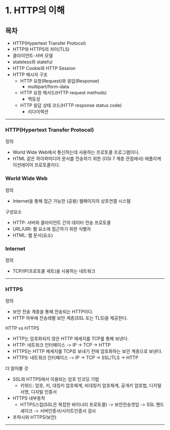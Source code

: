 # 1. HTTP의 이해

## 목차

- HTTP(Hypertext Transfer Protocol)
- HTTP와 HTTPS의 차이(TLS)
- 클라이언트-서버 모델
- stateless와 stateful
- HTTP Cookie와 HTTP Session
- HTTP 메시지 구조
  - HTTP 요청(Request)와 응답(Response)
    - multipart/form-data
  - HTTP 요청 메서드(HTTP request methods)
    - 멱등성
  - HTTP 응답 상태 코드(HTTP response status code)
    - 리다이렉션

---

### HTTP(Hypertext Transfer Protocol)

정의

- World Wide Web에서 통신하는데 사용하는 프로토콜 프로그램이다.
- HTML 같은 하이퍼미디어 문서를 전송하기 위한 (OSI 7 계층 관점에서) 애플리케이션레이어 프로토콜이다.

### World Wide Web  

정의

- Internet을 통해 접근 가능한 (공용) 웹페이지의 상호연결 시스템

구성요소

- HTTP: 서버와 클라이언트 간의 데이터 전송 프로토콜
- URL/URI: 웹 요소에 접근하기 위한 식별자
- HTML: 웹 문서(요소)

### Internet  

정의

- TCP/IP(프로토콜 세트)을 사용하는 네트워크

---

### HTTPS

정의

- 보안 전송 계층을 통해 전송되는 HTTP이다.
- HTTP 하부에 전송레벨 보안 계층(SSL 또는 TLS)을 제공한다.

HTTP vs HTTPS

- HTTP는 암호화되지 않은 HTTP 메세지를 TCP를 통해 보낸다.
- HTTP: 네트워크 인터페이스 -> IP -> TCP -> HTTP
- HTTPS는 HTTP 메세지를 TCP로 보내기 전에 암호화하는 보안 계층으로 보낸다.
- HTTPS: 네트워크 인터페이스 -> IP -> TCP -> SSL/TLS -> HTTP

더 알아볼 것

- SSL와 HTTPS에서 이용되는 암호 인코딩 기법
  - 키워드: 암호, 키, 대칭키 암호체계, 비대칭키 암호체계, 공개키 암호법, 디지털 서명, 디지털 인증서
- HTTPS 내부동작
  - HTTPS스킴(SSL은 복잡한 바이너리 프로토콜) -> 보안전송셋업 -> SSL 핸드셰이크 -> 서버인증서/사이트인증서 검사
- 프락시와 HTTPS(보안)

---
